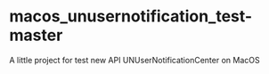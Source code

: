 # macos_unusernotification_test-master

A little project for test new API UNUserNotificationCenter on MacOS
